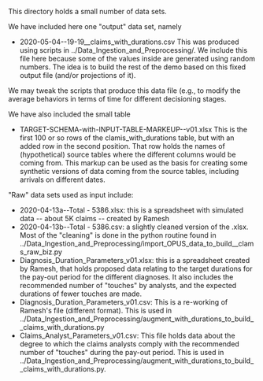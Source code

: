 
This directory holds a small number of data sets.

We have included here one "output" data set, namely
- 2020-05-04--19-19__claims_with_durations.csv
This was produced using scripts in ../Data_Ingestion_and_Preprocessing/.  We include this file here because some of the values inside are generated using random numbers.  The idea is to build the rest of the demo based on this fixed output file (and/or projections of it).

We may tweak the scripts that produce this data file (e.g., to modify the average behaviors in terms of time for different decisioning stages.

We have also included the small table
- TARGET-SCHEMA-with-INPUT-TABLE-MARKEUP--v01.xlsx
This is the first 100 or so rows of the clamis_with_durations table, but with an added row in the second position.
That row holds the names of (hypothetical) source tables where the different columns would be coming from.
This markup can be used as the basis for creating some synthetic versions
of data coming from the source tables, including arrivals on different dates.



"Raw" data sets used as input include:
- 2020-04-13a--Total - 5386.xlsx: this is a spreadsheet with simulated data -- about 5K claims -- created by Ramesh
- 2020-04-13b--Total - 5386.csv: a slightly cleaned version of the .xlsx.  Most of the "cleaning" is done in the python routine found in ../Data_Ingestion_and_Preprocessing/import_OPUS_data_to_build__clams_raw_biz.py
- Diagnosis_Duration_Parameters_v01.xlsx: this is a spreadsheet created by Ramesh, that holds proposed data relating to the target durations for the pay-out period for the different diagnoses.  It also includes the recommended number of "touches" by analysts, and the expected durations of fewer touches are made.
- Diagnosis_Duration_Parameters_v01.csv: This is a re-working of Ramesh's file (different format).  This is used in ../Data_Ingestion_and_Preprocessing/augment_with_durations_to_build__claims_with_durations.py
- Claims_Analyst_Parameters_v01.csv: This file holds data about the degree to which the claims analysts comply with the recommended number of "touches" during the pay-out period.  This is used in ../Data_Ingestion_and_Preprocessing/augment_with_durations_to_build__claims_with_durations.py.

